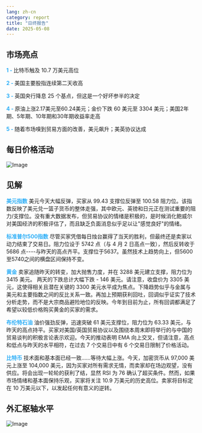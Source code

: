 ```yaml
---
lang: zh-cn
category: report
title: "日终报告"
date: 2025-05-08
---
```



<h2>市场亮点</h2>
<strong style="color: #2caef7;">1 - </strong> 比特币触及 10.7 万美元高位

<strong style="color: #2caef7;">2 - </strong> 美国主要股指连续第二天收高

<strong style="color: #2caef7;">3 - </strong> 英国央行降息 25 个基点，但这是一个好坏参半的决定

<strong style="color: #2caef7;">4 - </strong> 原油上涨2.17美元至60.24美元；金价下跌 60 美元至 3304 美元；美国2年期、5年期、10年期和30年期收益率走高


<strong style="color: #2caef7;">5 - </strong> 随着市场嗅到贸易方面的改善，美元飙升；美英协议达成



<h2>每日价格活动</h2>
<img src="https://markleighedu.github.io/img/May-2025/08-May-2025/price.jpg" alt="Image"/>

<h2>见解</h2>
<strong style="color: #2caef7;">美元指数</strong> 美元今天大幅反弹，买家从 99.43 支撑位反弹至 100.58 阻力位。该指数反映了美元兑一篮子货币的整体走强，其中欧元、英镑和日元正在测试重要的阻力/支撑位。没有重大数据发布，但贸易协议的情绪是积极的，是时候消化鲍威尔对美国经济的积极评估了，而且缺乏负面消息似乎足以让"感觉良好"的情绪。

<strong style="color: #2caef7;">标准普尔500指数</strong> 尽管买家凭借每日烛台赢得了当天的胜利，但最终还是卖家以动力结束了交易日。阻力位设于 5742 点（与 4 月 2 日高点一致），然后反转收于 5686 点----与昨天的高点齐平。支撑位于5637。虽然技术上趋势向上，但5600至5740之间的横盘区间保持不变。 

<strong style="color: #2caef7;">黄金</strong> 卖家追随昨天的转变，加大抛售力度，并在 3288 美元建立支撑，阻力位为 3415 美元。  两天的下跌总计大幅下跌 - 146 美元。请注意，收盘价为 3305 美元，这使得相关且潜在关键的 3300 美元水平成为焦点。下降趋势似乎与金属与美元和主要指数之间的反比关系一致。再加上预期获利回吐，回调似乎证实了技术分析走势，而不是大宗商品避险地位的反映。今年到目前为止，所有回调都满足了希望以较低价格购买黄金的买家的需求。 

<strong style="color: #2caef7;">布伦特石油</strong> 油价强劲反弹，迅速突破 61 美元支撑位，阻力位为 63.33 美元，与昨天的高点持平。买家对美国/英国贸易协议以及围绕本周末即将举行的与中国的贸易谈判的积极言论表示欢迎。今天的推动表明 EMA 向上交叉，但请注意，高点和低点与昨天的水平相符，在过去 7 个交易日中有 6 个交易日限制了价格活动。

<strong style="color: #2caef7;">比特币</strong> 技术面和基本面已经一致……等待大幅上涨。今天，加密货币从 97,000 美元上涨至 104,000 美元，因为买家对所有需求无情，而卖家却在场边观望，没有供应。将会出现一轮轮的获利了结，显然 RSI 为 76 确认了超买条件。然而，如果市场情绪和基本面保持乐观，买家将关注 10.9 万美元的历史高位。卖家将目标定在 10 万美元以下，以发起任何有意义的逆转。



<h2>外汇枢轴水平</h2>
<img src="https://markleighedu.github.io/img/May-2025/08-May-2025/pivot.jpg" alt="Image"/>